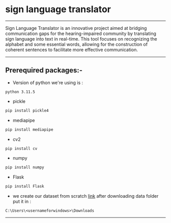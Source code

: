 # sign language translator
 
----
Sign Language Translator is an innovative project aimed at bridging communication gaps for the hearing-impaired community by translating sign language into text in real-time. This tool focuses on recognizing the alphabet and some essential words, allowing for the construction of coherent sentences to facilitate more effective communication.
 
---
## Prerequired packages:-

- Version of python we're using is :
``` 
python 3.11.5
```

- pickle
```python
pip install pickle4
```
- mediapipe  
```python
pip install mediapipe
```
 
- cv2
```python
pip install cv
```
 
- numpy 
```python
pip install numpy
```


- Flask 
```python
pip install Flask
```


- we create our dataset from scratch [link](https://studenteeluedu-my.sharepoint.com/:f:/g/personal/mouhamed20-00978_student_eelu_edu_eg/EqnguI9HjHxKv9SbRQhE08oBI0Qpg--gALd3evV8rLsRNQ?e=f1EDzz)
after downloading data folder put it in :
```
C:\Users\<usernameforwindows>\Downloads
```


---






